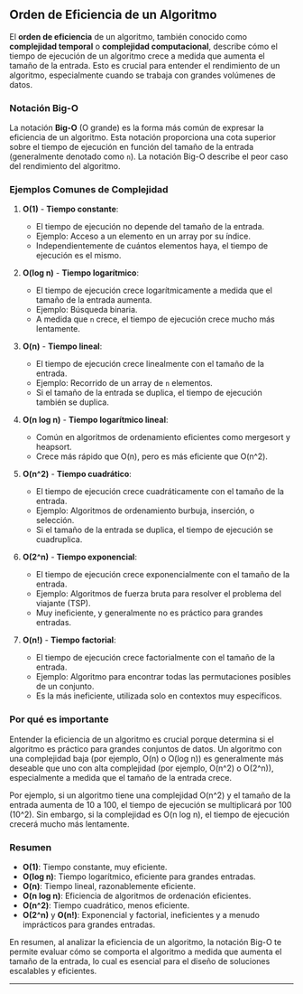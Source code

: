## Orden de Eficiencia de un Algoritmo

El **orden de eficiencia** de un algoritmo, también conocido como **complejidad temporal** o **complejidad computacional**, describe cómo el tiempo de ejecución de un algoritmo crece a medida que aumenta el tamaño de la entrada. Esto es crucial para entender el rendimiento de un algoritmo, especialmente cuando se trabaja con grandes volúmenes de datos.

### Notación Big-O

La notación **Big-O** (O grande) es la forma más común de expresar la eficiencia de un algoritmo. Esta notación proporciona una cota superior sobre el tiempo de ejecución en función del tamaño de la entrada (generalmente denotado como `n`). La notación Big-O describe el peor caso del rendimiento del algoritmo.

### Ejemplos Comunes de Complejidad

1. **O(1)** - **Tiempo constante**:

   - El tiempo de ejecución no depende del tamaño de la entrada.
   - Ejemplo: Acceso a un elemento en un array por su índice.
   - Independientemente de cuántos elementos haya, el tiempo de ejecución es el mismo.

2. **O(log n)** - **Tiempo logarítmico**:

   - El tiempo de ejecución crece logarítmicamente a medida que el tamaño de la entrada aumenta.
   - Ejemplo: Búsqueda binaria.
   - A medida que `n` crece, el tiempo de ejecución crece mucho más lentamente.

3. **O(n)** - **Tiempo lineal**:

   - El tiempo de ejecución crece linealmente con el tamaño de la entrada.
   - Ejemplo: Recorrido de un array de `n` elementos.
   - Si el tamaño de la entrada se duplica, el tiempo de ejecución también se duplica.

4. **O(n log n)** - **Tiempo logarítmico lineal**:

   - Común en algoritmos de ordenamiento eficientes como mergesort y heapsort.
   - Crece más rápido que O(n), pero es más eficiente que O(n^2).

5. **O(n^2)** - **Tiempo cuadrático**:

   - El tiempo de ejecución crece cuadráticamente con el tamaño de la entrada.
   - Ejemplo: Algoritmos de ordenamiento burbuja, inserción, o selección.
   - Si el tamaño de la entrada se duplica, el tiempo de ejecución se cuadruplica.

6. **O(2^n)** - **Tiempo exponencial**:

   - El tiempo de ejecución crece exponencialmente con el tamaño de la entrada.
   - Ejemplo: Algoritmos de fuerza bruta para resolver el problema del viajante (TSP).
   - Muy ineficiente, y generalmente no es práctico para grandes entradas.

7. **O(n!)** - **Tiempo factorial**:
   - El tiempo de ejecución crece factorialmente con el tamaño de la entrada.
   - Ejemplo: Algoritmo para encontrar todas las permutaciones posibles de un conjunto.
   - Es la más ineficiente, utilizada solo en contextos muy específicos.

### Por qué es importante

Entender la eficiencia de un algoritmo es crucial porque determina si el algoritmo es práctico para grandes conjuntos de datos. Un algoritmo con una complejidad baja (por ejemplo, O(n) o O(log n)) es generalmente más deseable que uno con alta complejidad (por ejemplo, O(n^2) o O(2^n)), especialmente a medida que el tamaño de la entrada crece.

Por ejemplo, si un algoritmo tiene una complejidad O(n^2) y el tamaño de la entrada aumenta de 10 a 100, el tiempo de ejecución se multiplicará por 100 (10^2). Sin embargo, si la complejidad es O(n log n), el tiempo de ejecución crecerá mucho más lentamente.

### Resumen

- **O(1)**: Tiempo constante, muy eficiente.
- **O(log n)**: Tiempo logarítmico, eficiente para grandes entradas.
- **O(n)**: Tiempo lineal, razonablemente eficiente.
- **O(n log n)**: Eficiencia de algoritmos de ordenación eficientes.
- **O(n^2)**: Tiempo cuadrático, menos eficiente.
- **O(2^n)** y **O(n!)**: Exponencial y factorial, ineficientes y a menudo imprácticos para grandes entradas.

En resumen, al analizar la eficiencia de un algoritmo, la notación Big-O te permite evaluar cómo se comporta el algoritmo a medida que aumenta el tamaño de la entrada, lo cual es esencial para el diseño de soluciones escalables y eficientes.

---
